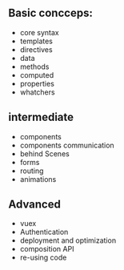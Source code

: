 ## Basic concceps:
- core syntax
- templates
- directives
- data
- methods
- computed
- properties
- whatchers

## intermediate
- components
- components communication
- behind Scenes
- forms
- routing
- animations


## Advanced
- vuex
- Authentication
- deployment and optimization
- composition API
- re-using code
